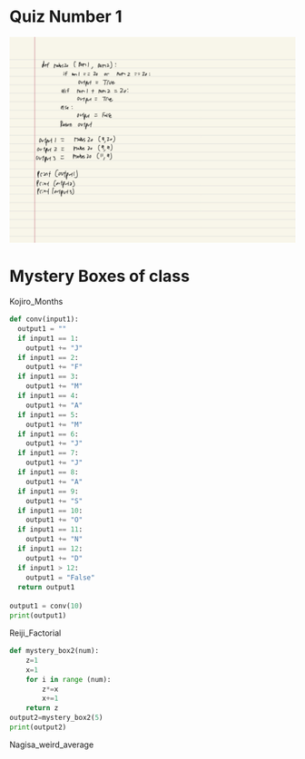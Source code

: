 # Quiz Number 1
![](3.9.png)

# Mystery Boxes of class
Kojiro_Months
```.py
def conv(input1):
  output1 = ""
  if input1 == 1:
    output1 += "J"
  if input1 == 2:
    output1 += "F"
  if input1 == 3:
    output1 += "M"
  if input1 == 4:
    output1 += "A"
  if input1 == 5:
    output1 += "M"
  if input1 == 6:
    output1 += "J"
  if input1 == 7:
    output1 += "J"
  if input1 == 8:
    output1 += "A"
  if input1 == 9:
    output1 += "S"
  if input1 == 10:
    output1 += "O"
  if input1 == 11:
    output1 += "N"
  if input1 == 12:
    output1 += "D"
  if input1 > 12:
    output1 = "False"
  return output1

output1 = conv(10)
print(output1)
```

Reiji_Factorial
```.py
def mystery_box2(num):
    z=1
    x=1
    for i in range (num):
        z*=x
        x+=1
    return z
output2=mystery_box2(5)
print(output2)
```

Nagisa_weird_average

